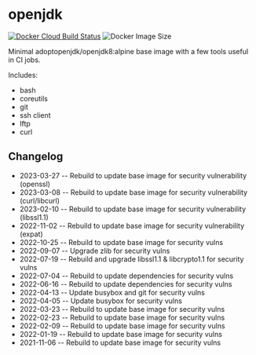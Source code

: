 # openjdk

[![Docker Cloud Build Status](https://img.shields.io/docker/cloud/build/countingup/openjdk.svg)](https://hub.docker.com/r/countingup/openjdk/builds/) ![Docker Image Size](https://img.shields.io/docker/image-size/countingup/openjdk/8)

Minimal adoptopenjdk/openjdk8:alpine base image with a few tools useful in CI jobs.

Includes:
 - bash
 - coreutils
 - git
 - ssh client
 - lftp
 - curl

## Changelog

 - 2023-03-27 -- Rebuild to update base image for security vulnerability (openssl)
 - 2023-03-08 -- Rebuild to update base image for security vulnerability (curl/libcurl)
 - 2023-02-10 -- Rebuild to update base image for security vulnerability (libssl1.1)
 - 2022-11-02 -- Rebuild to update base image for security vulnerability (expat)
 - 2022-10-25 -- Rebuild to update base image for security vulns
 - 2022-09-07 -- Upgrade zlib for security vulns
 - 2022-07-19 -- Rebuild and upgrade libssl1.1 & libcrypto1.1 for security vulns
 - 2022-07-04 -- Rebuild to update dependencies for security vulns
 - 2022-06-16 -- Rebuild to update dependencies for security vulns
 - 2022-04-13 -- Update busybox and git for security vulns
 - 2022-04-05 -- Update busybox for security vulns
 - 2022-03-23 -- Rebuild to update base image for security vulns
 - 2022-02-23 -- Rebuild to update base image for security vulns
 - 2022-02-09 -- Rebuild to update base image for security vulns
 - 2022-01-19 -- Rebuild to update base image for security vulns
 - 2021-11-06 -- Rebuild to update base image for security vulns
